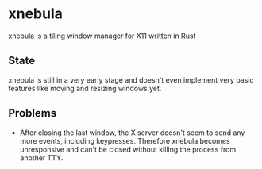 # xnebula
xnebula is a tiling window manager for X11 written in Rust

## State
xnebula is still in a very early stage and doesn't even implement very basic features like moving and resizing windows yet.

## Problems
- After closing the last window, the X server doesn't seem to send any more events, including keypresses. Therefore xnebula becomes unresponsive and can't be closed without killing the process from another TTY.
